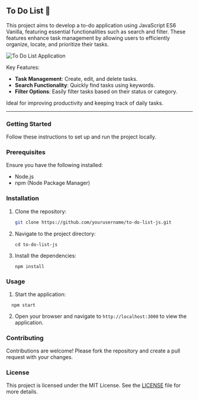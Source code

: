 
## To Do List 📓

This project aims to develop a to-do application using JavaScript ES6 Vanilla, featuring essential functionalities such as search and filter. These features enhance task management by allowing users to efficiently organize, locate, and prioritize their tasks.

![To Do List Application](https://user-images.githubusercontent.com/72168914/190544867-ab178831-37f1-4fe2-b1a5-d352265cd5bb.png)

Key Features:
- **Task Management**: Create, edit, and delete tasks.
- **Search Functionality**: Quickly find tasks using keywords.
- **Filter Options**: Easily filter tasks based on their status or category.

Ideal for improving productivity and keeping track of daily tasks.

---

### Getting Started

Follow these instructions to set up and run the project locally.

### Prerequisites

Ensure you have the following installed:
- Node.js
- npm (Node Package Manager)

### Installation

1. Clone the repository:
   ```bash
   git clone https://github.com/yourusername/to-do-list-js.git
   ```
2. Navigate to the project directory:
   ```
   cd to-do-list-js
   ```
3. Install the dependencies:
   ```
   npm install
   ```

### Usage

1. Start the application:
 ```
   npm start
  ```
2. Open your browser and navigate to `http://localhost:3000` to view the application.

### Contributing

Contributions are welcome! Please fork the repository and create a pull request with your changes.

### License

This project is licensed under the MIT License. See the [LICENSE](LICENSE) file for more details.
